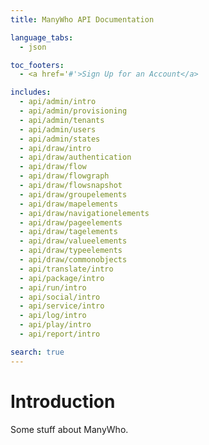 ```yaml
---
title: ManyWho API Documentation

language_tabs:
  - json

toc_footers:
  - <a href='#'>Sign Up for an Account</a>

includes:
  - api/admin/intro
  - api/admin/provisioning
  - api/admin/tenants
  - api/admin/users
  - api/admin/states
  - api/draw/intro
  - api/draw/authentication
  - api/draw/flow
  - api/draw/flowgraph
  - api/draw/flowsnapshot
  - api/draw/groupelements
  - api/draw/mapelements
  - api/draw/navigationelements
  - api/draw/pageelements
  - api/draw/tagelements
  - api/draw/valueelements
  - api/draw/typeelements
  - api/draw/commonobjects
  - api/translate/intro
  - api/package/intro
  - api/run/intro
  - api/social/intro
  - api/service/intro
  - api/log/intro
  - api/play/intro
  - api/report/intro

search: true
---
```


# Introduction

Some stuff about ManyWho.
